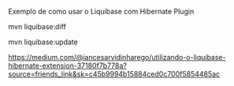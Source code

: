 Exemplo de como usar o Liquibase com Hibernate Plugin

mvn liquibase:diff

mvn liquibase:update

https://medium.com/@iancesarvidinharego/utilizando-o-liquibase-hibernate-extension-37180f7b778a?source=friends_link&sk=c45b9994b15884ced0c700f5854485ac
